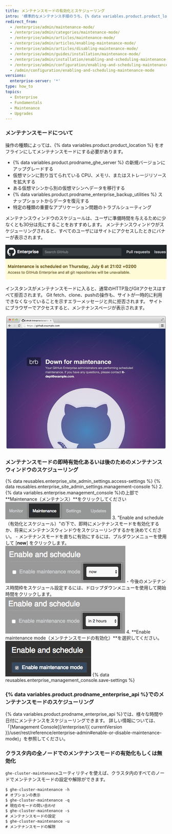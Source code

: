 ```yaml
---
title: メンテナンスモードの有効化とスケジューリング
intro: '標準的なメンテナンス手順のうち、{% data variables.product.product_location %} のアップグレードやバックアップの復元などは、通常の使用のためにインスタンスをオフラインにしなければならないものがあります。'
redirect_from:
  - /enterprise/admin/maintenance-mode/
  - /enterprise/admin/categories/maintenance-mode/
  - /enterprise/admin/articles/maintenance-mode/
  - /enterprise/admin/articles/enabling-maintenance-mode/
  - /enterprise/admin/articles/disabling-maintenance-mode/
  - /enterprise/admin/guides/installation/maintenance-mode/
  - /enterprise/admin/installation/enabling-and-scheduling-maintenance-mode
  - /enterprise/admin/configuration/enabling-and-scheduling-maintenance-mode
  - /admin/configuration/enabling-and-scheduling-maintenance-mode
versions:
  enterprise-server: '*'
type: how_to
topics:
  - Enterprise
  - Fundamentals
  - Maintenance
  - Upgrades
---
```

### メンテナンスモードについて

操作の種類によっては、{% data variables.product.product_location %} をオフラインにしてメンテナンスモードにする必要があります。
- {% data variables.product.prodname_ghe_server %} の新規バージョンにアップグレードする
- 仮想マシンに割り当てられている CPU、メモリ、またはストレージリソースを拡大する
- ある仮想マシンから別の仮想マシンへデータを移行する
- {% data variables.product.prodname_enterprise_backup_utilities %} スナップショットからデータを復元する
- 特定の種類の重要なアプリケーション問題のトラブルシューティング

メンテナンスウィンドウのスケジュールは、ユーザに準備時間を与えるために少なくとも30分は先にすることをおすすめします。 メンテナンスウィンドウがスケジューリングされると、すべてのユーザにはサイトにアクセスしたときにバナーが表示されます。

![スケジューリングされたメンテナンスに関するエンドユーザ向けバナー](/assets/images/enterprise/maintenance/maintenance-scheduled.png)

インスタンスがメンテナンスモードに入ると、通常のHTTP及びGitアクセスはすべて拒否されます。 Git fetch、clone、pushの操作も、サイトが一時的に利用できなくなっていることを示すエラーメッセージと共に拒否されます。 サイトにブラウザーでアクセスすると、メンテナンスページが表示されます。

![メンテナンスモードのスプラッシュスクリーン](/assets/images/enterprise/maintenance/maintenance-mode-maintenance-page.png)

### メンテナンスモードの即時有効化あるいは後のためのメンテナンスウィンドウのスケジューリング

{% data reusables.enterprise_site_admin_settings.access-settings %}
{% data reusables.enterprise_site_admin_settings.management-console %}
2. {% data variables.enterprise.management_console %}の上部で**Maintenance（メンテナンス）**をクリックしてください ![[Maintenance] タブ](/assets/images/enterprise/management-console/maintenance-tab.png)
3. "Enable and schedule（有効化とスケジュール）"の下で、即時にメンテナンスモードを有効化するか、将来にメンテナンスウィンドウをスケジューリングするかを決めてください。
    - メンテナンスモードを直ちに有効にするには、プルダウンメニューを使用して [**now**] をクリックします。 ![メンテナンスモードを有効にするオプションが選択されたドロップダウンメニュー](/assets/images/enterprise/maintenance/enable-maintenance-mode-now.png)
    - 今後のメンテナンス時間枠をスケジュール設定するには、ドロップダウンメニューを使用して開始時間をクリックします。 ![メンテナンス時間枠を 2 時間でスケジュール設定するオプションが選択されたドロップダウンメニュー](/assets/images/enterprise/maintenance/schedule-maintenance-mode-two-hours.png)
4. **Enable maintenance mode（メンテナンスモードの有効化）**を選択してください。 ![メンテナンスモードの有効化とスケジューリングのためのチェックボックス](/assets/images/enterprise/maintenance/enable-maintenance-mode-checkbox.png)
{% data reusables.enterprise_management_console.save-settings %}

### {% data variables.product.prodname_enterprise_api %}でのメンテナンスモードのスケジューリング

{% data variables.product.prodname_enterprise_api %}では、様々な時間や日付にメンテナンスをスケジューリングできます。 詳しい情報については、「[Management Console](/enterprise/{{ currentVersion }}/user/rest/reference/enterprise-admin#enable-or-disable-maintenance-mode)」を参照してください。

### クラスタ内の全ノードでのメンテナンスモードの有効化もしくは無効化

`ghe-cluster-maintenance`ユーティリティを使えば、クラスタ内のすべてのノードでメンテナンスモードの設定や解除ができます。

```shell
$ ghe-cluster-maintenance -h
# オプションの表示
$ ghe-cluster-maintenance -q
# 現在のモードの問い合わせ
$ ghe-cluster-maintenance -s
# メンテナンスモードの設定
$ ghe-cluster-maintenance -u
# メンテナンスモードの解除
```

